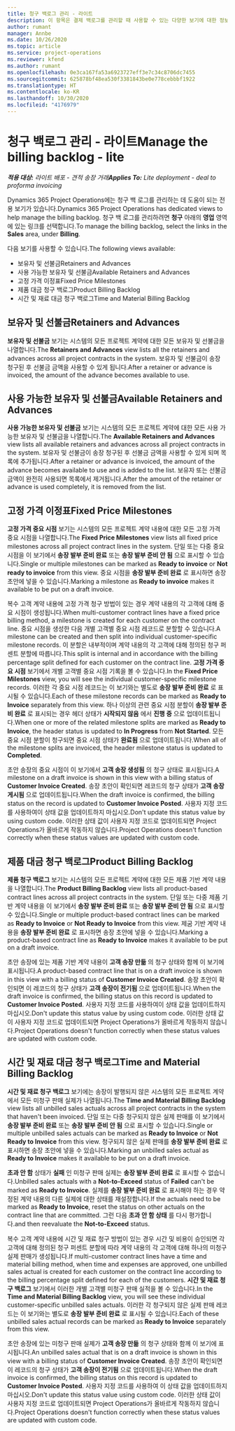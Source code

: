 ```yaml
---
title: 청구 백로그 관리 - 라이트
description: 이 항목은 결제 백로그를 관리할 때 사용할 수 있는 다양한 보기에 대한 정보를 제공합니다.
author: rumant
manager: Annbe
ms.date: 10/26/2020
ms.topic: article
ms.service: project-operations
ms.reviewer: kfend
ms.author: rumant
ms.openlocfilehash: 0e3ca167fa53a6923727eff3e7c34c8706dc7455
ms.sourcegitcommit: 625878bf48ea530f3381843be0e778cebbbf1922
ms.translationtype: HT
ms.contentlocale: ko-KR
ms.lasthandoff: 10/30/2020
ms.locfileid: "4176979"
---
```

# <a name="manage-the-billing-backlog---lite"></a><span data-ttu-id="01f33-103">청구 백로그 관리 - 라이트</span><span class="sxs-lookup"><span data-stu-id="01f33-103">Manage the billing backlog - lite</span></span>

<span data-ttu-id="01f33-104">_**적용 대상:** 라이트 배포 - 견적 송장 거래_</span><span class="sxs-lookup"><span data-stu-id="01f33-104">_**Applies To:** Lite deployment - deal to proforma invoicing_</span></span>

<span data-ttu-id="01f33-105">Dynamics 365 Project Operations에는 청구 백 로그를 관리하는 데 도움이 되는 전용 보기가 있습니다.</span><span class="sxs-lookup"><span data-stu-id="01f33-105">Dynamics 365 Project Operations has dedicated views to help manage the billing backlog.</span></span> <span data-ttu-id="01f33-106">청구 백 로그를 관리하려면 **청구** 아래의 **영업** 영역에 있는 링크를 선택합니다.</span><span class="sxs-lookup"><span data-stu-id="01f33-106">To manage the billing backlog, select the links in the **Sales** area, under **Billing**.</span></span> 

<span data-ttu-id="01f33-107">다음 보기를 사용할 수 있습니다.</span><span class="sxs-lookup"><span data-stu-id="01f33-107">The following views available:</span></span>

- <span data-ttu-id="01f33-108">보유자 및 선불금</span><span class="sxs-lookup"><span data-stu-id="01f33-108">Retainers and Advances</span></span>
- <span data-ttu-id="01f33-109">사용 가능한 보유자 및 선불금</span><span class="sxs-lookup"><span data-stu-id="01f33-109">Available Retainers and Advances</span></span>
- <span data-ttu-id="01f33-110">고정 가격 이정표</span><span class="sxs-lookup"><span data-stu-id="01f33-110">Fixed Price Milestones</span></span>
- <span data-ttu-id="01f33-111">제품 대금 청구 백로그</span><span class="sxs-lookup"><span data-stu-id="01f33-111">Product Billing Backlog</span></span>
- <span data-ttu-id="01f33-112">시간 및 재료 대금 청구 백로그</span><span class="sxs-lookup"><span data-stu-id="01f33-112">Time and Material Billing Backlog</span></span>

## <a name="retainers-and-advances"></a><span data-ttu-id="01f33-113">보유자 및 선불금</span><span class="sxs-lookup"><span data-stu-id="01f33-113">Retainers and Advances</span></span>

<span data-ttu-id="01f33-114">**보유자 및 선불금** 보기는 시스템의 모든 프로젝트 계약에 대한 모든 보유자 및 선불금을 나열합니다.</span><span class="sxs-lookup"><span data-stu-id="01f33-114">The **Retainers and Advances** view lists all the retainers and advances across all project contracts in the system.</span></span> <span data-ttu-id="01f33-115">보유자 및 선불금이 송장 청구된 후 선불금 금액을 사용할 수 있게 됩니다.</span><span class="sxs-lookup"><span data-stu-id="01f33-115">After a retainer or advance is invoiced, the amount of the advance becomes available to use.</span></span>

## <a name="available-retainers-and-advances"></a><span data-ttu-id="01f33-116">사용 가능한 보유자 및 선불금</span><span class="sxs-lookup"><span data-stu-id="01f33-116">Available Retainers and Advances</span></span>

<span data-ttu-id="01f33-117">**사용 가능한 보유자 및 선불금** 보기는 시스템의 모든 프로젝트 계약에 대한 모든 사용 가능한 보유자 및 선불금을 나열합니다.</span><span class="sxs-lookup"><span data-stu-id="01f33-117">The **Available Retainers and Advances** view lists all available retainers and advances across all project contracts in the system.</span></span> <span data-ttu-id="01f33-118">보유자 및 선불금이 송장 청구된 후 선불금 금액을 사용할 수 있게 되며 목록에 추가됩니다.</span><span class="sxs-lookup"><span data-stu-id="01f33-118">After a retainer or advance is invoiced, the amount of the advance becomes available to use and is added to the list.</span></span> <span data-ttu-id="01f33-119">보유자 또는 선불금 금액이 완전히 사용되면 목록에서 제거됩니다.</span><span class="sxs-lookup"><span data-stu-id="01f33-119">After the amount of the retainer or advance is used completely, it is removed from the list.</span></span>

## <a name="fixed-price-milestones"></a><span data-ttu-id="01f33-120">고정 가격 이정표</span><span class="sxs-lookup"><span data-stu-id="01f33-120">Fixed Price Milestones</span></span>

<span data-ttu-id="01f33-121">**고정 가격 중요 시점** 보기는 시스템의 모든 프로젝트 계약 내용에 대한 모든 고정 가격 중요 시점을 나열합니다.</span><span class="sxs-lookup"><span data-stu-id="01f33-121">The **Fixed Price Milestones** view lists all fixed price milestones across all project contract lines in the system.</span></span> <span data-ttu-id="01f33-122">단일 또는 다중 중요 시점을 이 보기에서 **송장 발부 준비 완료** 또는 **송장 발부 준비 안 됨** 으로 표시할 수 있습니다.</span><span class="sxs-lookup"><span data-stu-id="01f33-122">Single or multiple milestones can be marked as **Ready to invoice** or **Not ready to invoice** from this view.</span></span> <span data-ttu-id="01f33-123">중요 시점을 **송장 발부 준비 완료** 로 표시하면 송장 초안에 넣을 수 있습니다.</span><span class="sxs-lookup"><span data-stu-id="01f33-123">Marking a milestone as **Ready to invoice** makes it available to be put on a draft invoice.</span></span>

<span data-ttu-id="01f33-124">복수 고객 계약 내용에 고정 가격 청구 방법이 있는 경우 계약 내용의 각 고객에 대해 중요 시점이 생성됩니다.</span><span class="sxs-lookup"><span data-stu-id="01f33-124">When multi-customer contract lines have a fixed price billing method, a milestone is created for each customer on the contract line.</span></span> <span data-ttu-id="01f33-125">중요 시점을 생성한 다음 개별 고객별 중요 시점 레코드로 분할할 수 있습니다.</span><span class="sxs-lookup"><span data-stu-id="01f33-125">A milestone can be created and then split into individual customer-specific milestone records.</span></span> <span data-ttu-id="01f33-126">이 분할은 내부적이며 계약 내용의 각 고객에 대해 정의된 청구 퍼센트 분할에 따릅니다.</span><span class="sxs-lookup"><span data-stu-id="01f33-126">This split is internal and in accordance with the billing percentage split defined for each customer on the contract line.</span></span> <span data-ttu-id="01f33-127">**고정 가격 중요 시점** 보기에서 개별 고객별 중요 시점 기록을 볼 수 있습니다.</span><span class="sxs-lookup"><span data-stu-id="01f33-127">In the **Fixed Price Milestones** view, you will see the individual customer-specific milestone records.</span></span> <span data-ttu-id="01f33-128">이러한 각 중요 시점 레코드는 이 보기와는 별도로 **송장 발부 준비 완료** 로 표시될 수 있습니다.</span><span class="sxs-lookup"><span data-stu-id="01f33-128">Each of these milestone records can be marked as **Ready to Invoice** separately from this view.</span></span> <span data-ttu-id="01f33-129">하나 이상의 관련 중요 시점 분할이 **송장 발부 준비 완료** 로 표시되는 경우 헤더 상태가 **시작되지 않음** 에서 **진행 중** 으로 업데이트됩니다.</span><span class="sxs-lookup"><span data-stu-id="01f33-129">When one or more of the related milestone splits are marked as **Ready to Invoice**, the header status is updated to **In Progress** from **Not Started**.</span></span> <span data-ttu-id="01f33-130">모든 중요 시점 분할이 청구되면 중요 시점 상태가 **완료됨** 으로 업데이트됩니다.</span><span class="sxs-lookup"><span data-stu-id="01f33-130">When all of the milestone splits are invoiced, the header milestone status is updated to **Completed**.</span></span>

<span data-ttu-id="01f33-131">초안 송장의 중요 시점이 이 보기에서 **고객 송장 생성됨** 의 청구 상태로 표시됩니다.</span><span class="sxs-lookup"><span data-stu-id="01f33-131">A milestone on a draft invoice is shown in this view with a billing status of **Customer Invoice Created**.</span></span> <span data-ttu-id="01f33-132">송장 초안이 확인되면 레코드의 청구 상태가 **고객 송장 게시됨** 으로 업데이트됩니다.</span><span class="sxs-lookup"><span data-stu-id="01f33-132">When the draft invoice is confirmed, the billing status on the record is updated to **Customer Invoice Posted**.</span></span> <span data-ttu-id="01f33-133">사용자 지정 코드를 사용하여이 상태 값을 업데이트하지 마십시오.</span><span class="sxs-lookup"><span data-stu-id="01f33-133">Don't update this status value by using custom code.</span></span> <span data-ttu-id="01f33-134">이러한 상태 값이 사용자 지정 코드로 업데이트되면 Project Operations가 올바르게 작동하지 않습니다.</span><span class="sxs-lookup"><span data-stu-id="01f33-134">Project Operations doesn't function correctly when these status values are updated with custom code.</span></span>

## <a name="product-billing-backlog"></a><span data-ttu-id="01f33-135">제품 대금 청구 백로그</span><span class="sxs-lookup"><span data-stu-id="01f33-135">Product Billing Backlog</span></span>

<span data-ttu-id="01f33-136">**제품 청구 백로그** 보기는 시스템의 모든 프로젝트 계약에 대한 모든 제품 기반 계약 내용을 나열합니다.</span><span class="sxs-lookup"><span data-stu-id="01f33-136">The **Product Billing Backlog** view lists all product-based contract lines across all project contracts in the system.</span></span> <span data-ttu-id="01f33-137">단일 또는 다중 제품 기반 계약 내용을 이 보기에서 **송장 발부 준비 완료** 또는 **송장 발부 준비 안 됨** 으로 표시할 수 있습니다.</span><span class="sxs-lookup"><span data-stu-id="01f33-137">Single or multiple product-based contract lines can be marked as **Ready to Invoice** or **Not Ready to Invoice** from this view.</span></span> <span data-ttu-id="01f33-138">제굼 기반 계약 내용을 **송장 발부 준비 완료** 로 표시하면 송장 초안에 넣을 수 있습니다.</span><span class="sxs-lookup"><span data-stu-id="01f33-138">Marking a product-based contract line as **Ready to Invoice** makes it available to be put on a draft invoice.</span></span>

<span data-ttu-id="01f33-139">초안 송장에 있는 제품 기반 계약 내용이 **고객 송장 만듦** 의 청구 상태와 함께 이 보기에 표시됩니다.</span><span class="sxs-lookup"><span data-stu-id="01f33-139">A product-based contract line that is on a draft invoice is shown in this view with a billing status of **Customer Invoice Created**.</span></span> <span data-ttu-id="01f33-140">송장 초안이 확인되면 이 레코드의 청구 상태가 **고객 송장이 전기됨** 으로 업데이트됩니다.</span><span class="sxs-lookup"><span data-stu-id="01f33-140">When the draft invoice is confirmed, the billing status on this record is updated to **Customer Invoice Posted**.</span></span> <span data-ttu-id="01f33-141">사용자 지정 코드를 사용하여이 상태 값을 업데이트하지 마십시오.</span><span class="sxs-lookup"><span data-stu-id="01f33-141">Don't update this status value by using custom code.</span></span> <span data-ttu-id="01f33-142">이러한 상태 값이 사용자 지정 코드로 업데이트되면 Project Operations가 올바르게 작동하지 않습니다.</span><span class="sxs-lookup"><span data-stu-id="01f33-142">Project Operations doesn't function correctly when these status values are updated with custom code.</span></span>

## <a name="time-and-material-billing-backlog"></a><span data-ttu-id="01f33-143">시간 및 재료 대금 청구 백로그</span><span class="sxs-lookup"><span data-stu-id="01f33-143">Time and Material Billing Backlog</span></span>

<span data-ttu-id="01f33-144">**시간 및 재료 청구 백로그** 보기에는 송장이 발행되지 않은 시스템의 모든 프로젝트 계약에서 모든 미청구 판매 실제가 나열됩니다.</span><span class="sxs-lookup"><span data-stu-id="01f33-144">The **Time and Material Billing Backlog** view lists all unbilled sales actuals across all project contracts in the system that haven't been invoiced.</span></span> <span data-ttu-id="01f33-145">단일 또는 다중 청구되지 않은 실제 판매를 이 보기에서 **송장 발부 준비 완료** 또는 **송장 발부 준비 안 됨** 으로 표시할 수 있습니다.</span><span class="sxs-lookup"><span data-stu-id="01f33-145">Single or multiple unbilled sales actuals can be marked as **Ready to Invoice** or **Not Ready to Invoice** from this view.</span></span> <span data-ttu-id="01f33-146">청구되지 않은 실제 판매를 **송장 발부 준비 완료** 로 표시하면 송장 초안에 넣을 수 있습니다.</span><span class="sxs-lookup"><span data-stu-id="01f33-146">Marking an unbilled sales actual as **Ready to Invoice** makes it available to be put on a draft invoice.</span></span>

<span data-ttu-id="01f33-147">**초과 안 함** 상태가 **실패** 인 미청구 판매 실제는 **송장 발부 준비 완료** 로 표시할 수 없습니다.</span><span class="sxs-lookup"><span data-stu-id="01f33-147">Unbilled sales actuals with a **Not-to-Exceed** status of **Failed** can't be marked as **Ready to Invoice**.</span></span> <span data-ttu-id="01f33-148">실제를 **송장 발부 준비 완료** 로 표시해야 하는 경우 약정된 계약 내용의 다른 실제에 대한 상태를 재설정합니다.</span><span class="sxs-lookup"><span data-stu-id="01f33-148">If the actuals need to be marked as **Ready to Invoice**, reset the status on other actuals on the contract line that are committed.</span></span> <span data-ttu-id="01f33-149">그런 다음 **초과 안 함 상태** 를 다시 평가합니다.</span><span class="sxs-lookup"><span data-stu-id="01f33-149">and then reevaluate the **Not-to-Exceed** status.</span></span>

<span data-ttu-id="01f33-150">복수 고객 계약 내용에 시간 및 재료 청구 방법이 있는 경우 시간 및 비용이 승인되면 각 고객에 대해 정의된 청구 퍼센트 분할에 따라 계약 내용의 각 고객에 대해 하나의 미청구 실제 판매가 생성됩니다.</span><span class="sxs-lookup"><span data-stu-id="01f33-150">If multi-customer contract lines have a time and material billing method, when time and expenses are approved, one unbilled sales actual is created for each customer on the contract line according to the billing percentage split defined for each of the customers.</span></span> <span data-ttu-id="01f33-151">**시간 및 재료 청구 백로그** 보기에서 이러한 개별 고객별 미청구 판매 실적을 볼 수 있습니다.</span><span class="sxs-lookup"><span data-stu-id="01f33-151">In the **Time and Material Billing Backlog** view, you will see these individual customer-specific unbilled sales actuals.</span></span> <span data-ttu-id="01f33-152">이러한 각 청구되지 않은 실제 판매 레코드는 이 보기와는 별도로 **송장 발부 준비 완료** 로 표시될 수 있습니다.</span><span class="sxs-lookup"><span data-stu-id="01f33-152">Each of these unbilled sales actual records can be marked as **Ready to Invoice** separately from this view.</span></span>

<span data-ttu-id="01f33-153">초안 송장에 있는 미청구 판매 실제가 **고객 송장 만듦** 의 청구 상태와 함께 이 보기에 표시됩니다.</span><span class="sxs-lookup"><span data-stu-id="01f33-153">An unbilled sales actual that is on a draft invoice is shown in this view with a billing status of **Customer Invoice Created**.</span></span> <span data-ttu-id="01f33-154">송장 초안이 확인되면 이 레코드의 청구 상태가 **고객 송장이 전기됨** 으로 업데이트됩니다.</span><span class="sxs-lookup"><span data-stu-id="01f33-154">When the draft invoice is confirmed, the billing status on this record is updated to **Customer Invoice Posted**.</span></span> <span data-ttu-id="01f33-155">사용자 지정 코드를 사용하여 이 상태 값을 업데이트하지 마십시오.</span><span class="sxs-lookup"><span data-stu-id="01f33-155">Don't update this status value using custom code.</span></span> <span data-ttu-id="01f33-156">이러한 상태 값이 사용자 지정 코드로 업데이트되면 Project Operations가 올바르게 작동하지 않습니다.</span><span class="sxs-lookup"><span data-stu-id="01f33-156">Project Operations doesn't function correctly when these status values are updated with custom code.</span></span>
